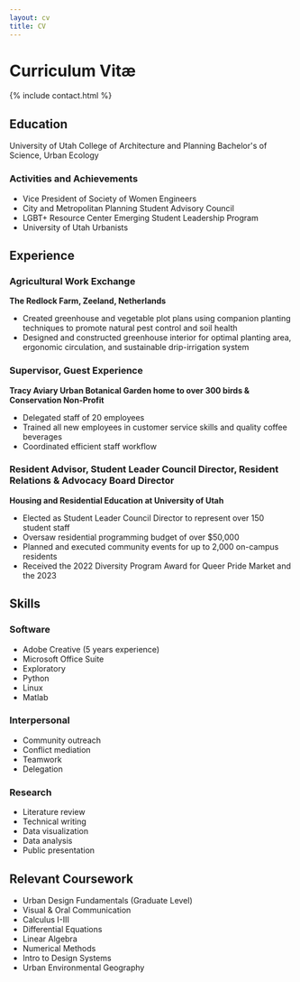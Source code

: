 ```yaml
---
layout: cv
title: CV
---
```


# Curriculum Vitæ

{% include contact.html %}

## Education 
University of Utah College of Architecture and Planning
Bachelor's of Science, Urban Ecology

### Activities and Achievements
- Vice President of Society of Women Engineers
- City and Metropolitan Planning Student Advisory Council
- LGBT+ Resource Center Emerging Student Leadership Program
- University of Utah Urbanists

## Experience

### Agricultural Work Exchange
**The Redlock Farm, Zeeland, Netherlands**  
- Created greenhouse and vegetable plot plans using companion planting techniques to promote natural pest control and soil health
- Designed and constructed greenhouse interior for optimal planting area, ergonomic circulation, and sustainable drip-irrigation system


### Supervisor, Guest Experience
**Tracy Aviary
Urban Botanical Garden home to over 300 birds & Conservation Non-Profit**  
- Delegated staff of 20 employees
- Trained all new employees in customer service skills and quality coffee beverages
- Coordinated efficient staff workflow


### Resident Advisor, Student Leader Council Director, Resident Relations & Advocacy Board Director
**Housing and Residential Education at University of Utah**  
- Elected as Student Leader Council Director to represent over 150 student staff
- Oversaw residential programming budget of over $50,000
- Planned and executed community events for up to 2,000 on-campus residents
- Received the 2022 Diversity Program Award for Queer Pride Market and the 2023



## Skills

### Software
- Adobe Creative (5 years experience)
- Microsoft Office Suite
- Exploratory
- Python
- Linux
- Matlab 

### Interpersonal
- Community outreach
- Conflict mediation
- Teamwork
- Delegation

### Research
- Literature review
- Technical writing
- Data visualization
- Data analysis
- Public presentation

## Relevant Coursework
- Urban Design Fundamentals (Graduate Level)
- Visual & Oral Communication
- Calculus I-III
- Differential Equations
- Linear Algebra
- Numerical Methods
- Intro to Design Systems
- Urban Environmental Geography



